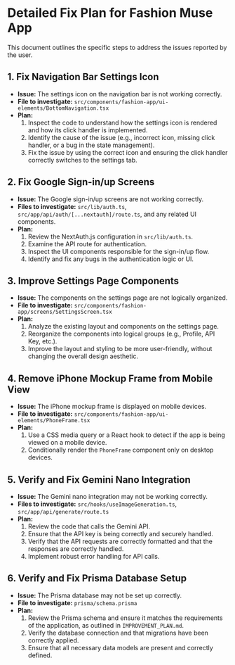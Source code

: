 # Detailed Fix Plan for Fashion Muse App

This document outlines the specific steps to address the issues reported by the user.

## 1. Fix Navigation Bar Settings Icon

*   **Issue:** The settings icon on the navigation bar is not working correctly.
*   **File to investigate:** `src/components/fashion-app/ui-elements/BottomNavigation.tsx`
*   **Plan:**
    1.  Inspect the code to understand how the settings icon is rendered and how its click handler is implemented.
    2.  Identify the cause of the issue (e.g., incorrect icon, missing click handler, or a bug in the state management).
    3.  Fix the issue by using the correct icon and ensuring the click handler correctly switches to the settings tab.

## 2. Fix Google Sign-in/up Screens

*   **Issue:** The Google sign-in/up screens are not working correctly.
*   **Files to investigate:** `src/lib/auth.ts`, `src/app/api/auth/[...nextauth]/route.ts`, and any related UI components.
*   **Plan:**
    1.  Review the NextAuth.js configuration in `src/lib/auth.ts`.
    2.  Examine the API route for authentication.
    3.  Inspect the UI components responsible for the sign-in/up flow.
    4.  Identify and fix any bugs in the authentication logic or UI.

## 3. Improve Settings Page Components

*   **Issue:** The components on the settings page are not logically organized.
*   **File to investigate:** `src/components/fashion-app/screens/SettingsScreen.tsx`
*   **Plan:**
    1.  Analyze the existing layout and components on the settings page.
    2.  Reorganize the components into logical groups (e.g., Profile, API Key, etc.).
    3.  Improve the layout and styling to be more user-friendly, without changing the overall design aesthetic.

## 4. Remove iPhone Mockup Frame from Mobile View

*   **Issue:** The iPhone mockup frame is displayed on mobile devices.
*   **File to investigate:** `src/components/fashion-app/ui-elements/PhoneFrame.tsx`
*   **Plan:**
    1.  Use a CSS media query or a React hook to detect if the app is being viewed on a mobile device.
    2.  Conditionally render the `PhoneFrame` component only on desktop devices.

## 5. Verify and Fix Gemini Nano Integration

*   **Issue:** The Gemini nano integration may not be working correctly.
*   **Files to investigate:** `src/hooks/useImageGeneration.ts`, `src/app/api/generate/route.ts`
*   **Plan:**
    1.  Review the code that calls the Gemini API.
    2.  Ensure that the API key is being correctly and securely handled.
    3.  Verify that the API requests are correctly formatted and that the responses are correctly handled.
    4.  Implement robust error handling for API calls.

## 6. Verify and Fix Prisma Database Setup

*   **Issue:** The Prisma database may not be set up correctly.
*   **File to investigate:** `prisma/schema.prisma`
*   **Plan:**
    1.  Review the Prisma schema and ensure it matches the requirements of the application, as outlined in `IMPROVEMENT_PLAN.md`.
    2.  Verify the database connection and that migrations have been correctly applied.
    3.  Ensure that all necessary data models are present and correctly defined.

